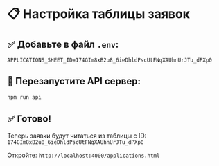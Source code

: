# 📋 Настройка таблицы заявок

## ✅ Добавьте в файл `.env`:

```env
APPLICATIONS_SHEET_ID=174GIm8xB2u8_6ieDhldPscUtFNqXAUhnUrJTu_dPXp0
```

## 🔄 Перезапустите API сервер:

```bash
npm run api
```

## ✅ Готово!

Теперь заявки будут читаться из таблицы с ID: `174GIm8xB2u8_6ieDhldPscUtFNqXAUhnUrJTu_dPXp0`

Откройте: `http://localhost:4000/applications.html`
